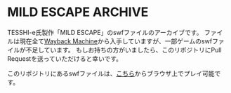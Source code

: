 # MILD ESCAPE ARCHIVE
TESSHI-e氏製作「MILD ESCAPE」のswfファイルのアーカイブです。 ファイルは現在全て[Wayback Machine](https://archive.org/web/)から入手していますが、一部ゲームのswfファイルが不足しています。 もしお持ちの方がいましたら、このリポジトリにPull Requestを送っていただけると幸いです。

このリポジトリにあるswfファイルは、[こちら](https://kabanfriends.github.io/mildescape/)からブラウザ上でプレイ可能です。
